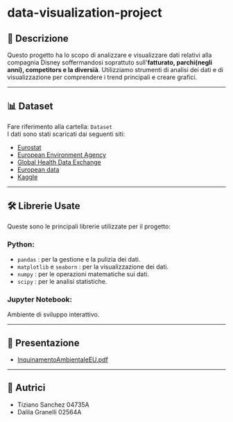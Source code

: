 # data-visualization-project

## 📄 Descrizione
Questo progetto ha lo scopo di analizzare e visualizzare dati relativi alla compagnia Disney soffermandosi soprattuto sull'**fatturato, parchi(negli anni), competitors e la diversià**. Utilizziamo strumenti di analisi dei dati e di visualizzazione per comprendere i trend principali e creare grafici.

---

## 📊 Dataset
Fare riferimento alla cartella: `Dataset`  
I dati sono stati scaricati dai seguenti siti:

- [Eurostat](https://ec.europa.eu/eurostat)
- [European Environment Agency](https://www.eea.europa.eu/)
- [Global Health Data Exchange](http://ghdx.healthdata.org/)
- [European data](https://data.europa.eu/)
- [Kaggle](https://www.kaggle.com/)

---

## 🛠 Librerie Usate
Queste sono le principali librerie utilizzate per il progetto:

### Python:
- `pandas` : per la gestione e la pulizia dei dati.
- `matplotlib` e `seaborn` : per la visualizzazione dei dati.
- `numpy` : per le operazioni matematiche sui dati.
- `scipy` : per le analisi statistiche.

### Jupyter Notebook:
Ambiente di sviluppo interattivo.

---

## 📑 Presentazione
- [InquinamentoAmbientaleEU.pdf](#)

---

## 👥 Autrici
- Tiziano Sanchez 04735A
- Dalila Granelli 02564A

